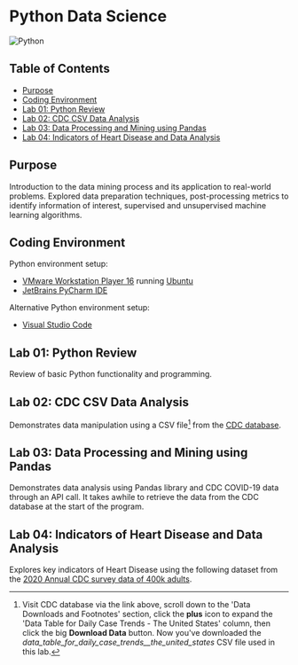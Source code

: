 # Python Data Science
![Python](https://img.shields.io/badge/python-3670A0?style=for-the-badge&logo=python&logoColor=ffdd54)

## Table of Contents
+ [Purpose](https://github.com/mcmunchie/python-data-science#purpose)
+ [Coding Environment](https://github.com/mcmunchie/python-data-science#coding-environment)
+ [Lab 01: Python Review](https://github.com/mcmunchie/python-data-science#lab-01-python-review)
+ [Lab 02: CDC CSV Data Analysis](https://github.com/mcmunchie/python-data-science#lab-02-cdc-csv-data-analysis)
+ [Lab 03: Data Processing and Mining using Pandas](https://github.com/mcmunchie/python-data-science#lab-03-data-processing-and-mining-using-pandas)
+ [Lab 04: Indicators of Heart Disease and Data Analysis](https://github.com/mcmunchie/python-data-science#lab-04-indicators-of-heart-disease-and-data-analysis)

## Purpose
Introduction to the data mining process and its application to real-world problems. Explored data preparation techniques, post-processing metrics to identify information of interest, supervised and unsupervised machine learning algorithms.

## Coding Environment
Python environment setup:
+ [VMware Workstation Player 16](https://www.vmware.com/products/workstation-player.html) running [Ubuntu](https://ubuntu.com/)
+ [JetBrains PyCharm IDE](https://www.jetbrains.com/pycharm/download/#section=windows)

Alternative Python environment setup:
+ [Visual Studio Code](https://code.visualstudio.com/download)

## Lab 01: Python Review
Review of basic Python functionality and programming.

## Lab 02: CDC CSV Data Analysis
Demonstrates data manipulation using a CSV file[^1] from the [CDC database](https://covid.cdc.gov/covid-data-tracker/#trends_dailycases). 

## Lab 03: Data Processing and Mining using Pandas
Demonstrates data analysis using Pandas library and CDC COVID-19 data through an API call. It takes awhile to retrieve the data from the CDC database at the start of the program.

## Lab 04: Indicators of Heart Disease and Data Analysis
Explores key indicators of Heart Disease using the following dataset from the [2020 Annual CDC survey data of 400k adults](https://www.kaggle.com/datasets/kamilpytlak/personal-key-indicators-of-heart-disease?resource=download).

[^1]: Visit CDC database via the link above, scroll down to the 'Data Downloads and Footnotes' section, click the **plus** icon to expand the 'Data Table for Daily Case Trends - The United States' column, then click the big **Download Data** button. Now you've downloaded the *data_table_for_daily_case_trends__the_united_states* CSV file used in this lab.
